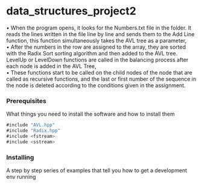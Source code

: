 # data_structures_project2


• When the program opens, it looks for the Numbers.txt file in the folder. It reads the lines written in the file line by line and sends them to the Add Line function, this function simultaneously takes the AVL tree as a parameter,<br>
• After the numbers in the row are assigned to the array, they are sorted with the Radix Sort sorting algorithm and then added to the AVL tree.
LevelUp or LevelDown functions are called in the balancing process after each node is added in the AVL Tree,<br>
• These functions start to be called on the child nodes of the node that are called as recursive functions, and the last or first number of the sequence in the node is deleted according to the conditions given in the assignment.<br>


### Prerequisites

What things you need to install the software and how to install them

```javascript
#include "AVL.hpp"
#include "Radix.hpp"
#include <fstream>
#include <sstream>

```

### Installing

A step by step series of examples that tell you how to get a development env running




